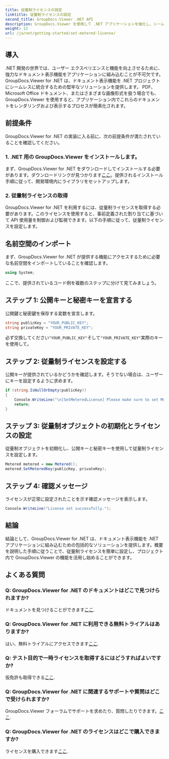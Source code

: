 ```yaml
---
title: 従量制ライセンスの設定
linktitle: 従量制ライセンスの設定
second_title: GroupDocs.Viewer .NET API
description: GroupDocs.Viewer を使用して .NET アプリケーションを強化し、シームレスなドキュメント表示を実現します。ドキュメント レンダリング機能をプロジェクトに簡単に統合します。
weight: 12
url: /ja/net/getting-started/set-metered-license/
---
```

## 導入
.NET 開発の世界では、ユーザー エクスペリエンスと機能を向上させるために、強力なドキュメント表示機能をアプリケーションに組み込むことが不可欠です。 GroupDocs.Viewer for .NET は、ドキュメント表示機能を .NET プロジェクトにシームレスに統合するための堅牢なソリューションを提供します。 PDF、Microsoft Office ドキュメント、またはさまざまな画像形式を扱う場合でも、GroupDocs.Viewer を使用すると、アプリケーション内でこれらのドキュメントをレンダリングおよび表示するプロセスが簡素化されます。
## 前提条件
GroupDocs.Viewer for .NET の実装に入る前に、次の前提条件が満たされていることを確認してください。
### 1. .NET 用の GroupDocs.Viewer をインストールします。
まず、GroupDocs.Viewer for .NET をダウンロードしてインストールする必要があります。ダウンロードリンクが見つかります[ここ](https://releases.groupdocs.com/viewer/net/)。提供されるインストール手順に従って、開発環境内にライブラリをセットアップします。
### 2. 従量制ライセンスの取得
GroupDocs.Viewer for .NET を利用するには、従量制ライセンスを取得する必要があります。このライセンスを使用すると、事前定義された割り当てに基づいて API 使用量を制御および監視できます。以下の手順に従って、従量制ライセンスを設定します。

## 名前空間のインポート
まず、GroupDocs.Viewer for .NET が提供する機能にアクセスするために必要な名前空間をインポートしていることを確認します。
```csharp
using System;
```

ここで、提供されているコード例を複数のステップに分けて見てみましょう。
## ステップ 1: 公開キーと秘密キーを宣言する
公開鍵と秘密鍵を保存する変数を宣言します。
```csharp
string publicKey = "YOUR_PUBLIC_KEY";
string privateKey = "YOUR_PRIVATE_KEY";
```
必ず交換してください`"YOUR_PUBLIC_KEY"`そして`"YOUR_PRIVATE_KEY"`実際のキーを使用して。
## ステップ 2: 従量制ライセンスを設定する
公開キーが提供されているかどうかを確認します。そうでない場合は、ユーザーにキーを設定するように求めます。
```csharp
if (string.IsNullOrEmpty(publicKey))
{
    Console.WriteLine("\n[SetMeteredLicense] Please make sure to set Metered keys. Learn more at https://Purchase.groupdocs.com/faqs/licensing/metered.");
    return;
}
```
## ステップ 3: 従量制オブジェクトの初期化とライセンスの設定
従量制オブジェクトを初期化し、公開キーと秘密キーを使用して従量制ライセンスを設定します。
```csharp
Metered metered = new Metered();
metered.SetMeteredKey(publicKey, privateKey);
```
## ステップ 4: 確認メッセージ
ライセンスが正常に設定されたことを示す確認メッセージを表示します。
```csharp
Console.WriteLine("License set successfully.");
```

## 結論
結論として、GroupDocs.Viewer for .NET は、ドキュメント表示機能を .NET アプリケーションに組み込むための包括的なソリューションを提供します。概要を説明した手順に従うことで、従量制ライセンスを簡単に設定し、プロジェクト内で GroupDocs.Viewer の機能を活用し始めることができます。
## よくある質問
### Q: GroupDocs.Viewer for .NET のドキュメントはどこで見つけられますか?
ドキュメントを見つけることができます[ここ](https://tutorials.groupdocs.com/viewer/net/).
### Q: GroupDocs.Viewer for .NET に利用できる無料トライアルはありますか?
はい、無料トライアルにアクセスできます[ここ](https://releases.groupdocs.com/).
### Q: テスト目的で一時ライセンスを取得するにはどうすればよいですか?
仮免許も取得できる[ここ](https://purchase.groupdocs.com/temporary-license/).
### Q: GroupDocs.Viewer for .NET に関連するサポートや質問はどこで受けられますか?
 GroupDocs.Viewer フォーラムでサポートを求めたり、質問したりできます。[ここ](https://forum.groupdocs.com/c/viewer/9).
### Q: GroupDocs.Viewer for .NET のライセンスはどこで購入できますか?
ライセンスを購入できます[ここ](https://purchase.groupdocs.com/buy).
